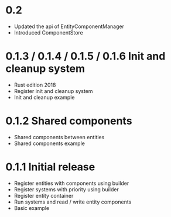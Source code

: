 # 0.2

* Updated the api of EntityComponentManager
* Introduced ComponentStore

# 0.1.3 / 0.1.4 / 0.1.5 / 0.1.6 Init and cleanup system

* Rust edition 2018
* Register init and cleanup system
* Init and cleanup example

# 0.1.2 Shared components

* Shared components between entities
* Shared components example

# 0.1.1 Initial release

* Register entities with components using builder
* Register systems with priority using builder
* Register entity container
* Run systems and read / write entity components
* Basic example